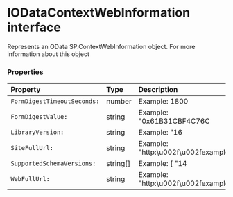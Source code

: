 # IODataContextWebInformation interface

Represents an OData SP.ContextWebInformation object. For more information about this object



### Properties

| Property	   | Type	| Description|
|:-------------|:-------|:-----------|
|`FormDigestTimeoutSeconds:`      | number | Example: 1800 |
|`FormDigestValue:`      | string | Example: "0x61B31CBF4C76C |
|`LibraryVersion:`      | string | Example: "16 |
|`SiteFullUrl:`      | string | Example: "http:\u002f\u002fexample |
|`SupportedSchemaVersions:`      | string[] | Example: [ "14 |
|`WebFullUrl:`      | string | Example: "http:\u002f\u002fexample |




